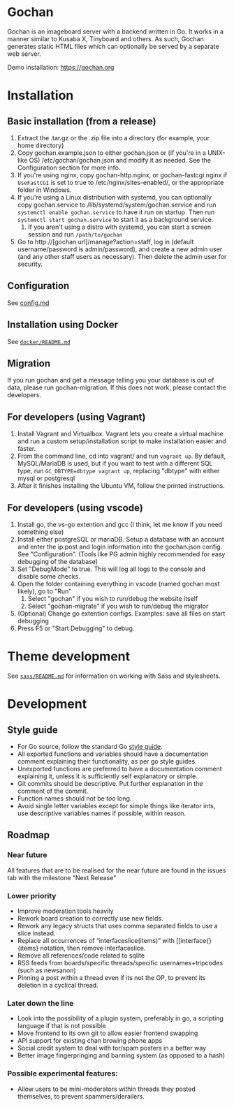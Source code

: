 Gochan
=======

Gochan is an imageboard server with a backend written in Go. It works in a manner similar to Kusaba X, Tinyboard and others. As such, Gochan generates static HTML files which can optionally be served by a separate web server.

Demo installation: https://gochan.org

# Installation

## Basic installation (from a release)
1. Extract the .tar.gz or the .zip file into a directory (for example, your home directory)
2. Copy gochan.example.json to either gochan.json or (if you're in a UNIX-like OS) /etc/gochan/gochan.json and modify it as needed. See the Configuration section for more info.
3. If you're using nginx, copy gochan-http.nginx, or gochan-fastcgi.nginx if `UseFastCGI` is set to true to /etc/nginx/sites-enabled/, or the appropriate folder in Windows.
4. If you're using a Linux distribution with systemd, you can optionally copy gochan.service to /lib/systemd/system/gochan.service and run `systemctl enable gochan.service` to have it run on startup. Then run `systemctl start gochan.service` to start it as a background service.
	1. If you aren't using a distro with systemd, you can start a screen session and run `/path/to/gochan`
5. Go to http://[gochan url]/manage?action=staff, log in (default username/password is admin/password), and create a new admin user (and any other staff users as necessary). Then delete the admin user for security.

## Configuration
See [config.md](config.md)

## Installation using Docker
See [`docker/README.md`](docker/README.md)

## Migration
If you run gochan and get a message telling you your database is out of data, please run gochan-migration. If this does not work, please contact the developers.

## For developers (using Vagrant)
1. Install Vagrant and Virtualbox. Vagrant lets you create a virtual machine and run a custom setup/installation script to make installation easier and faster.
2. From the command line, cd into vagrant/ and run `vagrant up`. By default, MySQL/MariaDB is used, but if you want to test with a different SQL type, run `GC_DBTYPE=dbtype vagrant up`, replacing "dbtype" with either mysql or postgresql
3. After it finishes installing the Ubuntu VM, follow the printed instructions.

## For developers (using vscode)
1. Install go, the vs-go extention and gcc (I think, let me know if you need something else)
2. Install either postgreSQL or mariaDB. Setup a database with an account and enter the ip:post and login information into the gochan.json config. See "Configuration". (Tools like PG admin highly recommended for easy debugging of the database)
3. Set "DebugMode" to true. This will log all logs to the console and disable some checks.
4. Open the folder containing everything in vscode (named gochan most likely), go to "Run"
	1. Select "gochan" if you wish to run/debug the website itself
	2. Select "gochan-migrate" if you wish to run/debug the migrator
5. (Optional) Change go extention configs. Examples: save all files on start debugging
6. Press F5 or "Start Debugging" to debug.

# Theme development
See [`sass/README.md`](sass/README.md) for information on working with Sass and stylesheets.

# Development

## Style guide
* For Go source, follow the standard Go [style guide](https://github.com/golang/go/wiki/CodeReviewComments).
* All exported functions and variables should have a documentation comment explaining their functionality, as per go style guides.
* Unexported functions are preferred to have a documentation comment explaining it, unless it is sufficiently self explanatory or simple.
* Git commits should be descriptive. Put further explanation in the comment of the commit.
* Function names should not be *too* long.
* Avoid single letter variables except for simple things like iterator ints, use descriptive variables names if possible, within reason.

## Roadmap

### Near future
All features that are to be realised for the near future are found in the issues tab with the milestone "Next Release"

### Lower priority
* Improve moderation tools heavily
* Rework board creation to correctly use new fields.
* Rework any legacy structs that uses comma separated fields to use a slice instead.
* Replace all occurrences of “interfaceslice(items)” with []interface{}{items} notation, then remove interfaceslice.
* Remove all references/code related to sqlite
* RSS feeds from boards/specific threads/specific usernames+tripcodes (such as newsanon)
* Pinning a post within a thread even if its not the OP, to prevent its deletion in a cyclical thread.

### Later down the line
* Look into the possibility of a plugin system, preferably in go, a scripting language if that is not possible
* Move frontend to its own git to allow easier frontend swapping
* API support for existing chan browing phone apps
* Social credit system to deal with tor/spam posters in a better way
* Better image fingerpringing and banning system (as opposed to a hash)

### Possible experimental features:
* Allow users to be mini-moderators within threads they posted themselves, to prevent spammers/derailers.